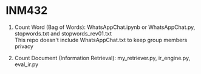 # INM432

1. Count Word (Bag of Words): WhatsAppChat.ipynb or WhatsAppChat.py, stopwords.txt and stopwords_rev01.txt <br />
This repo doesn't include WhatsAppChat.txt to keep group members privacy <br />

2. Count Document (Information Retrieval): my_retriever.py, ir_engine.py, eval_ir.py
